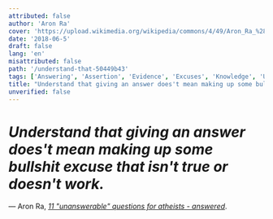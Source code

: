 ```yaml
---
attributed: false
author: 'Aron Ra'
cover: 'https://upload.wikimedia.org/wikipedia/commons/4/49/Aron_Ra_%281%29.jpg'
date: '2018-06-5'
draft: false
lang: 'en'
misattributed: false
path: '/understand-that-50449b43'
tags: ['Answering', 'Assertion', 'Evidence', 'Excuses', 'Knowledge', 'Understanding']
title: "Understand that giving an answer does't mean making up some bullshit excuse that isn't true or doesn't work."
unverified: false
---
```


# *Understand that giving an answer does't mean making up some bullshit excuse that isn't true or doesn't work.*
&mdash; Aron Ra, <cite>[11 "unanswerable" questions for atheists - answered](https://www.youtube.com/watch?v=p1PdswhKtXA&t=268)</cite>.
